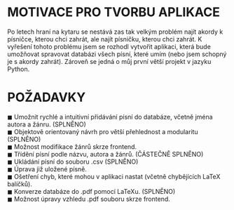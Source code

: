 # MOTIVACE PRO TVORBU APLIKACE
Po letech hraní na kytaru se nestává zas tak velkým problém najít akordy k písničce, kterou chci zahrát, ale najít písničku, kterou chci zahrát. K vyřešení tohoto problému jsem se rozhodl vytvořit aplikaci, která bude umožňovat spravovat databázi všech písní, které umím (nebo jsem schopný je s akordy zahrát). Zároveň se jedná o můj první větší projekt v jazyku Python.

# POŽADAVKY
  ◼ Umožnit rychlé a intuitivní přidávání písní do databáze, včetně jména autora a žánru. (SPLNĚNO)  
  ◼ Objektově orientovaný návrh pro větší přehlednost a modularitu (SPLNĚNO)  
  ◼ Možnost modifikace žánrů skrze frontend.  
  ◼ Třídění písní podle názvu, autora a žánrů. (ČÁSTEČNĚ SPLNĚNO)  
  ◼ Ukládání písní do souboru .csv (SPLNĚNO)  
  ◼ Úprava již uložené písně.  
  ◼ Ošetření chyb, které mohou v aplikaci nastat (včetně chybějících LaTeX balíčků).  
  ◼ Konverze databáze do .pdf pomocí LaTeXu. (SPLNĚNO)  
  ◼ Možnost úpravy vzhledu .pdf souboru skrze frontend.  
